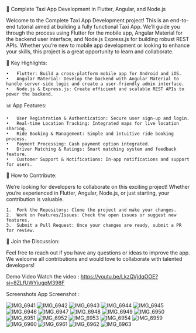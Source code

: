🚖 Complete Taxi App Development in Flutter, Angular, and Node.js

Welcome to the Complete Taxi App Development project! This is an end-to-end tutorial aimed at building a fully functional Taxi App. We’ll guide you through the process using Flutter for the mobile app, Angular Material for the backend user interface, and Node.js Express.js for building robust REST APIs. Whether you’re new to mobile app development or looking to enhance your skills, this project is a great opportunity to learn and collaborate.

🌟 Key Highlights:

	•	Flutter: Build a cross-platform mobile app for Android and iOS.
	•	Angular Material: Develop the backend with Angular Material to handle server-side logic and create a user-friendly admin interface.
	•	Node.js & Express.js: Create efficient and scalable REST APIs to power the backend.

📊 App Features:

	•	User Registration & Authentication: Secure user sign-up and login.
	•	Real-time Location Tracking: Integrated maps for live location sharing.
	•	Ride Booking & Management: Simple and intuitive ride booking process.
	•	Payment Processing: Cash payment option integrated.
	•	Driver Matching & Ratings: Smart matching system and feedback feature.
	•	Customer Support & Notifications: In-app notifications and support for users.

🚀 How to Contribute:

We’re looking for developers to collaborate on this exciting project! Whether you’re experienced in Flutter, Angular, Node.js, or just starting, your contribution is valuable.

	1.	Fork the Repository: Clone the project and make your changes.
	2.	Work on Features/Issues: Check the open issues or suggest new features.
	3.	Submit a Pull Request: Once your changes are ready, submit a PR for review.

🙌 Join the Discussion:

Feel free to reach out if you have any questions or ideas to improve the app. We welcome all contributions and would love to collaborate with talented developers!

Demo Video 
Watch the video : https://youtu.be/LkzQVjdqOOE?si=8ZLfUWYiugpM398F

Screenshots 
App Screenshot : 

![IMG_6941](https://github.com/user-attachments/assets/e8664ce8-11cd-4a63-9d47-29326ee47b20)
![IMG_6942](https://github.com/user-attachments/assets/6b82bbe0-b7da-4c15-865e-ccc0bf4ef376)
![IMG_6943](https://github.com/user-attachments/assets/e1ef2b13-ed39-47a1-8165-53accca8ded5)
![IMG_6944](https://github.com/user-attachments/assets/c5207591-8284-4476-896e-cb5bc13c17cb)
![IMG_6945](https://github.com/user-attachments/assets/55911e18-3d34-4c35-838c-8316b57af168)
![IMG_6946](https://github.com/user-attachments/assets/c06d8da4-4fcc-4c1c-9436-a0efc5e65425)
![IMG_6947](https://github.com/user-attachments/assets/a947c27a-bb3c-472c-8e3f-597887efdca7)
![IMG_6948](https://github.com/user-attachments/assets/6e24cb5a-6ecd-44f4-a207-6228ab305860)
![IMG_6949](https://github.com/user-attachments/assets/f8f6af9f-4ecf-4654-927e-2bfe7ac3c812)
![IMG_6950](https://github.com/user-attachments/assets/f29c7ecd-7291-44e9-b291-6da524a29ab6)
![IMG_6951](https://github.com/user-attachments/assets/e09a12d7-e90e-4718-bbf1-2b90903a2b25)
![IMG_6952](https://github.com/user-attachments/assets/599d080b-151c-48d8-9aff-b19d6aaad5c7)
![IMG_6953](https://github.com/user-attachments/assets/9763ee37-c260-4db6-9c4a-54534fb2040c)
![IMG_6954](https://github.com/user-attachments/assets/66a4cfba-13b8-4617-95fb-d8244b8e7b5e)
![IMG_6959](https://github.com/user-attachments/assets/246f1063-9816-448e-8488-5b56bfedfb80)
![IMG_6960](https://github.com/user-attachments/assets/b1da3f94-0b01-43e7-b62b-e3fb2e226e1a)
![IMG_6961](https://github.com/user-attachments/assets/02a1ef5d-3a7c-44b7-9465-8fc15904f1a9)
![IMG_6962](https://github.com/user-attachments/assets/f2704265-cbd6-445c-be97-c743aa5c08ac)
![IMG_6963](https://github.com/user-attachments/assets/b66599ac-f8ef-4d90-ac78-3e6106aafb08)










